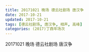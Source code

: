 ```yaml
---
title: 20171021 晚场 德云社剧场 唐汉争
date: 2017-10-21
updated: 2017-10-21
tags: [德云社剧场, 唐汉争, 相声, 高峰] 
categories: (2017)丁酉年场次 
---
```

20171021 晚场 德云社剧场 唐汉争

